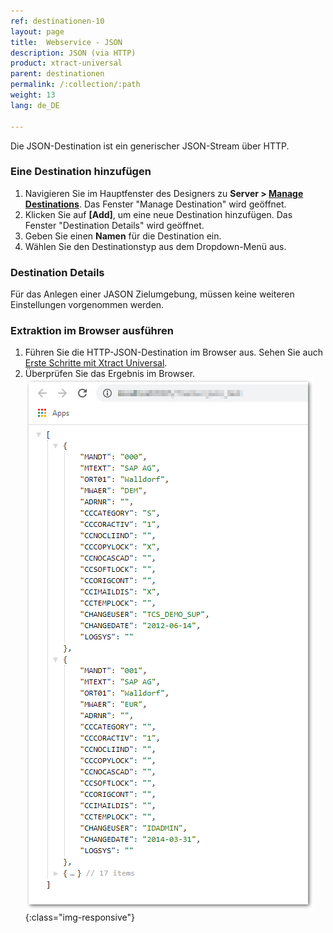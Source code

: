```yaml
---
ref: destinationen-10
layout: page
title:  Webservice - JSON
description: JSON (via HTTP)
product: xtract-universal
parent: destinationen
permalink: /:collection/:path
weight: 13
lang: de_DE

---
```

Die JSON-Destination ist ein generischer JSON-Stream über HTTP. 

### Eine Destination hinzufügen

1. Navigieren Sie im Hauptfenster des Designers zu **Server > [Manage Destinations](./ziele-verwalten)**. Das Fenster "Manage Destination" wird geöffnet.
2. Klicken Sie auf **[Add]**, um eine neue Destination hinzufügen. Das Fenster "Destination Details" wird geöffnet.
3. Geben Sie einen **Namen** für die Destination ein.
4. Wählen Sie den Destinationstyp aus dem Dropdown-Menü aus.

### Destination Details
Für das Anlegen einer JASON Zielumgebung, müssen keine weiteren Einstellungen vorgenommen werden.

### Extraktion im Browser ausführen
1. Führen Sie die HTTP-JSON-Destination im Browser aus. Sehen Sie auch [Erste Schritte mit Xtract Universal](../erste-schritte/eine-extraktion-ausfuehren).
2. Überprüfen Sie das Ergebnis im Browser.
![JSON-Extraction-in-Browser](/img/content/xu/json/json_run-in-browser.png){:class="img-responsive"}

